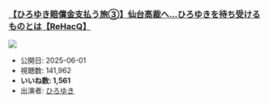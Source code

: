 ### [【ひろゆき賠償金支払う旅③】仙台高裁へ…ひろゆきを待ち受けるものとは【ReHacQ】](https://www.youtube.com/watch?v=GfW_VITmib4)
[![](https://img.youtube.com/vi/GfW_VITmib4/sddefault.jpg)](https://www.youtube.com/watch?v=GfW_VITmib4)
-   公開日: 2025-06-01
-   視聴数: 141,962
-   **いいね数: 1,561**
-   出演者: [ひろゆき](/rehacq_fan/people/ひろゆき "wikilink")
